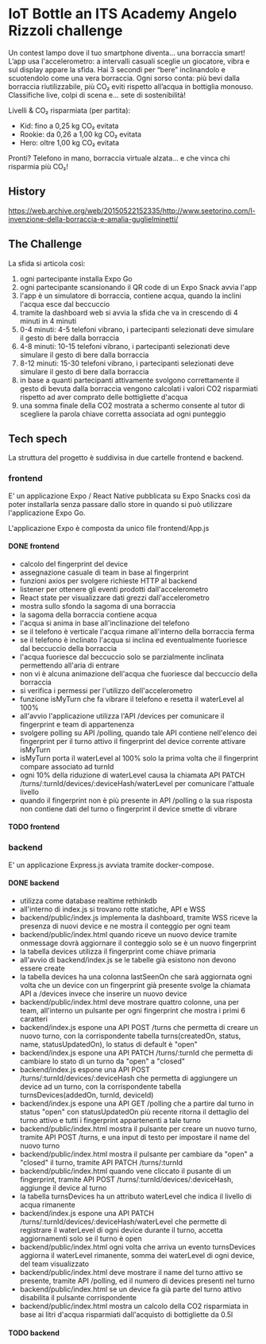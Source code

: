 # IoT Bottle an ITS Academy Angelo Rizzoli challenge

Un contest lampo dove il tuo smartphone diventa… una borraccia smart!
L’app usa l'accelerometro: a intervalli casuali sceglie un giocatore, vibra e sul display appare la sfida.
Hai 3 secondi per “bere” inclinandolo e scuotendolo come una vera borraccia.
Ogni sorso conta: più bevi dalla borraccia riutilizzabile, più CO₂ eviti rispetto all’acqua in bottiglia monouso.
Classifiche live, colpi di scena e… sete di sostenibilità!

Livelli & CO₂ risparmiata (per partita):
- Kid: fino a 0,25 kg CO₂ evitata
- Rookie: da 0,26 a 1,00 kg CO₂ evitata
- Hero: oltre 1,00 kg CO₂ evitata

Pronti? Telefono in mano, borraccia virtuale alzata… e che vinca chi risparmia più CO₂!

## History

https://web.archive.org/web/20150522152335/http://www.seetorino.com/l-invenzione-della-borraccia-e-amalia-guglielminetti/

## The Challenge

La sfida si articola così:
1. ogni partecipante installa Expo Go 
2. ogni partecipante scansionando il QR code di un Expo Snack avvia l'app
3. l'app è un simulatore di borraccia, contiene acqua, quando la inclini l'acqua esce dal beccuccio
4. tramite la dashboard web si avvia la sfida che va in crescendo di 4 minuti in 4 minuti
5. 0-4 minuti: 4-5 telefoni vibrano, i partecipanti selezionati deve simulare il gesto di bere dalla borraccia
6. 4-8 minuti: 10-15 telefoni vibrano, i partecipanti selezionati deve simulare il gesto di bere dalla borraccia
7. 8-12 minuti: 15-30 telefoni vibrano, i partecipanti selezionati deve simulare il gesto di bere dalla borraccia
8. in base a quanti partecipanti attivamente svolgono correttamente il gesto di bevuta dalla borraccia vengono calcolati i valori CO2 risparmiati rispetto ad aver comprato delle bottigliette d'acqua
9. una somma finale della CO2 mostrata a schermo consente al tutor di scegliere la parola chiave corretta associata ad ogni punteggio

## Tech spech

La struttura del progetto è suddivisa in due cartelle frontend e backend.

### frontend

E' un applicazione Expo / React Native pubblicata su Expo Snacks così da poter installarla senza passare dallo store in quando si può utilizzare l'applicazione Expo Go.

L'applicazione Expo è composta da unico file frontend/App.js

#### DONE frontend
- calcolo del fingerprint del device 
- assegnazione casuale di team in base al fingerprint
- funzioni axios per svolgere richieste HTTP al backend
- listener per ottenere gli eventi prodotti dall'accelerometro
- React state per visualizzare dati grezzi dall'accelerometro
- mostra sullo sfondo la sagoma di una borraccia
- la sagoma della borraccia contiene acqua
- l'acqua si anima in base all'inclinazione del telefono
- se il telefono è verticale l'acqua rimane all'interno della borraccia ferma
- se il telefono è inclinato l'acqua si inclina ed eventualmente fuoriesce dal beccuccio della borraccia
- l'acqua fuoriesce dal beccuccio solo se parzialmente inclinata permettendo all'aria di entrare
- non vi è alcuna animazione dell'acqua che fuoriesce dal beccuccio della borraccia
- si verifica i permessi per l'utilizzo dell'accelerometro
- funzione isMyTurn che fa vibrare il telefono e resetta il waterLevel al 100%
- all'avvio l'applicazione utilizza l'API /devices per comunicare il fingerprint e team di appartenenza
- svolgere polling su API /polling, quando tale API contiene nell'elenco dei fingerprint per il turno attivo il fingerprint del device corrente attivare isMyTurn
- isMyTurn porta il waterLevel al 100% solo la prima volta che il fingerprint compare associato ad turnId
- ogni 10% della riduzione di waterLevel causa la chiamata API PATCH /turns/:turnId/devices/:deviceHash/waterLevel per comunicare l'attuale livello
- quando il fingerprint non è più presente in API /polling o la sua risposta non contiene dati del turno o fingerprint il device smette di vibrare

#### TODO frontend

### backend

E' un applicazione Express.js avviata tramite docker-compose.

#### DONE backend
- utilizza come database realtime rethinkdb
- all'interno di index.js si trovano rotte statiche, API e WSS
- backend/public/index.js implementa la dashboard, tramite WSS riceve la presenza di nuovi device e ne mostra il conteggio per ogni team
- backend/public/index.html quando riceve un nuovo device tramite onmessage dovrà aggiornare il conteggio solo se è un nuovo fingerprint
- la tabella devices utilizza il fingerprint come chiave primaria
- all'avvio di backend/index.js se le tabelle già esistono non devono essere create
- la tabella devices ha una colonna lastSeenOn che sarà aggiornata ogni volta che un device con un fingerprint già presente svolge la chiamata API a /devices invece che inserire un nuovo device
- backend/public/index.html deve mostrare quattro colonne, una per team, all'interno un pulsante per ogni fingerprint che mostra i primi 6 caratteri
- backend/index.js espone una API POST /turns che permetta di creare un nuovo turno, con la corrispondente tabella turns(createdOn, status, name, statusUpdatedOn), lo status di default è "open"
- backend/index.js espone una API PATCH /turns/:turnId che permetta di cambiare lo stato di un turno da "open" a "closed"
- backend/index.js espone una API POST /turns/:turnId/devices/:deviceHash che permetta di aggiungere un device ad un turno, con la corrispondente tabella turnsDevices(addedOn, turnId, deviceId)
- backend/index.js espone una API GET /polling che a partire dal turno in status "open" con statusUpdatedOn più recente ritorna il dettaglio del turno attivo e tutti i fingerprint appartenenti a tale turno
- backend/public/index.html mostra il pulsante per creare un nuovo turno, tramite API POST /turns, e una input di testo per impostare il name del nuovo turno
- backend/public/index.html mostra il pulsante per cambiare da "open" a "closed" il turno, tramite API PATCH /turns/:turnId
- backend/public/index.html quando vene cliccato il pusante di un fingerprint, tramite API POST /turns/:turnId/devices/:deviceHash, aggiunge il device al turno
- la tabella turnsDevices ha un attributo waterLevel che indica il livello di acqua rimanente
- backend/index.js espone una API PATCH /turns/:turnId/devices/:deviceHash/waterLevel che permette di registrare il waterLevel di ogni device durante il turno, accetta aggiornamenti solo se il turno è open
- backend/public/index.html ogni volta che arriva un evento turnsDevices aggiorna il waterLevel rimanente, somma dei waterLevel di ogni device, del team visualizzato
- backend/public/index.html deve mostrare il name del turno attivo se presente, tramite API /polling, ed il numero di devices presenti nel turno
- backend/public/index.html se un device fa già parte del turno attivo disabilita il pulsante corrispondente
- backend/public/index.html mostra un calcolo della CO2 risparmiata in base ai litri d'acqua risparmiati dall'acquisto di bottigliette da 0.5l

#### TODO backend
